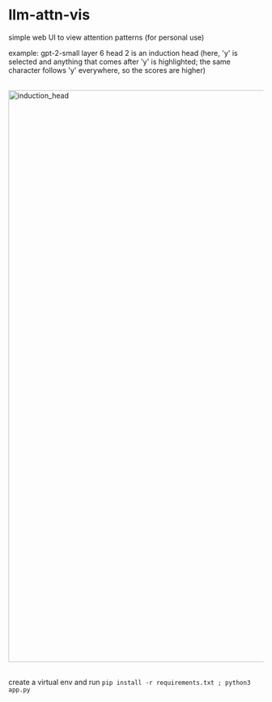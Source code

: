 # llm-attn-vis

simple web UI to view attention patterns (for personal use)

example: gpt-2-small layer 6 head 2 is an induction head (here, 'y' is selected and anything that comes after 'y' is highlighted; the same character follows 'y' everywhere, so the scores are higher)

<br>

<img width="1130" alt="induction_head" src="https://github.com/okarthikb/llm-attn-vis/assets/86470305/09b6dd78-f186-4f48-bc29-afe9b04d232e">


<br>
<br>

create a virtual env and run `pip install -r requirements.txt ; python3 app.py`
